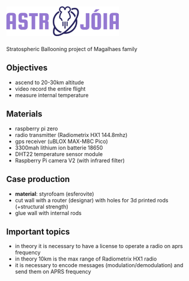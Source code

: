 # <img src="graphic_elements/astro_joia_logo_raster.jpg" alt="Alt Text" width="300">

Stratospheric Ballooning project of Magalhaes family

## Objectives

* ascend to 20-30km altitude
* video record the entire flight
* measure internal temperature

## Materials

* raspberry pi zero
* radio transmitter (Radiometrix HX1 144.8mhz)
* gps receiver (uBLOX MAX-M8C Pico)
* 3300mah lithium ion batterie 18650
* DHT22 temperature sensor module
* Raspberry Pi camera V2 (with infrared filter)

## Case production

* **material**: styrofoam (esferovite)
* cut wall with a router (designar) with holes for 3d printed rods (+structural strength)
* glue wall with internal rods

## Important topics

* in theory it is necessary to have a license to operate a radio on aprs frequency 
* in theory 10km is the max range of Radiometrix HX1 radio
* it is necessary to encode messages (modulation/demodulation) and send them on APRS frequency
